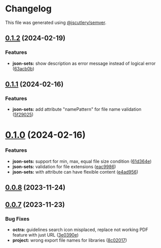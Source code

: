 # Changelog

This file was generated using [@jscutlery/semver](https://github.com/jscutlery/semver).

## [0.1.2](https://github.com/IPS-LMU/octra/compare/json-sets-0.1.1...json-sets-0.1.2) (2024-02-19)


### Features

* **json-sets:** show description as error message instead of logical error ([63acb0b](https://github.com/IPS-LMU/octra/commit/63acb0b971c4ccd8900a1d4b3a9674c8772917f4))



## [0.1.1](https://github.com/IPS-LMU/octra/compare/json-sets-0.1.0...json-sets-0.1.1) (2024-02-16)


### Features

* **json-sets:** add attribute "namePattern" for file name validation ([5f29025](https://github.com/IPS-LMU/octra/commit/5f290255a05dc11e41bfdba795bb9ad871719446))



# [0.1.0](https://github.com/IPS-LMU/octra/compare/json-sets-0.0.8...json-sets-0.1.0) (2024-02-16)


### Features

* **json-sets:** support for min, max, equal file size condition ([61d364e](https://github.com/IPS-LMU/octra/commit/61d364e8591c719b5895a5e5fa504a6f4a3d8ad9))
* **json-sets:** validation for file extensions ([eac9986](https://github.com/IPS-LMU/octra/commit/eac99866d622ebfe69b61179014db00c61b06307))
* **json-sets:** with attribute can have flexible content ([e4ad956](https://github.com/IPS-LMU/octra/commit/e4ad956e1f30d957be76c1d59e1b4927251f35b8))



## [0.0.8](https://github.com/IPS-LMU/octra/compare/json-sets-0.0.7...json-sets-0.0.8) (2023-11-24)



## [0.0.7](https://github.com/IPS-LMU/octra/compare/json-sets-0.0.6...json-sets-0.0.7) (2023-11-23)


### Bug Fixes

* **octra:** guidelines search icon misplaced, replace not working PDF feature with just URL ([3e0390e](https://github.com/IPS-LMU/octra/commit/3e0390e4d8373c72774f862f46c618ac53404f09))
* **project:** wrong export file names for libraries ([8c02017](https://github.com/IPS-LMU/octra/commit/8c02017e1263c8f1dd3353966482f80e0e8f396d))
